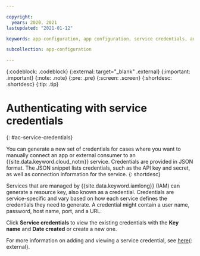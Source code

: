 ```yaml
---

copyright:
  years: 2020, 2021
lastupdated: "2021-01-12"

keywords: app-configuration, app configuration, service credentials, authentication

subcollection: app-configuration

---
```


{:codeblock: .codeblock}
{:external: target="_blank" .external}
{:important: .important}
{:note: .note}
{:pre: .pre}
{:screen: .screen}
{:shortdesc: .shortdesc}
{:tip: .tip}

# Authenticating with service credentials
{: #ac-service-credentials}

You can generate a new set of credentials for cases where you want to manually connect an app or external consumer to an {{site.data.keyword.cloud_notm}} service. Credentials are provided in JSON format. The JSON snippet lists credentials, such as the API key and secret, as well as connection information for the service.
{: shortdesc}

Services that are managed by {{site.data.keyword.iamlong}} (IAM) can generate a resource key, also known as a credential. Credentials are service-specific and vary based on how each service defines the credentials they need to generate. A credential might contain a user name, password, host name, port, and a URL.

Click **Service credentials** to view the existing credentials with the **Key name** and **Date created** or create a new one.  

For more information on adding and viewing a service credential, see [here](/docs/account?topic=account-service_credentials){: external}.
